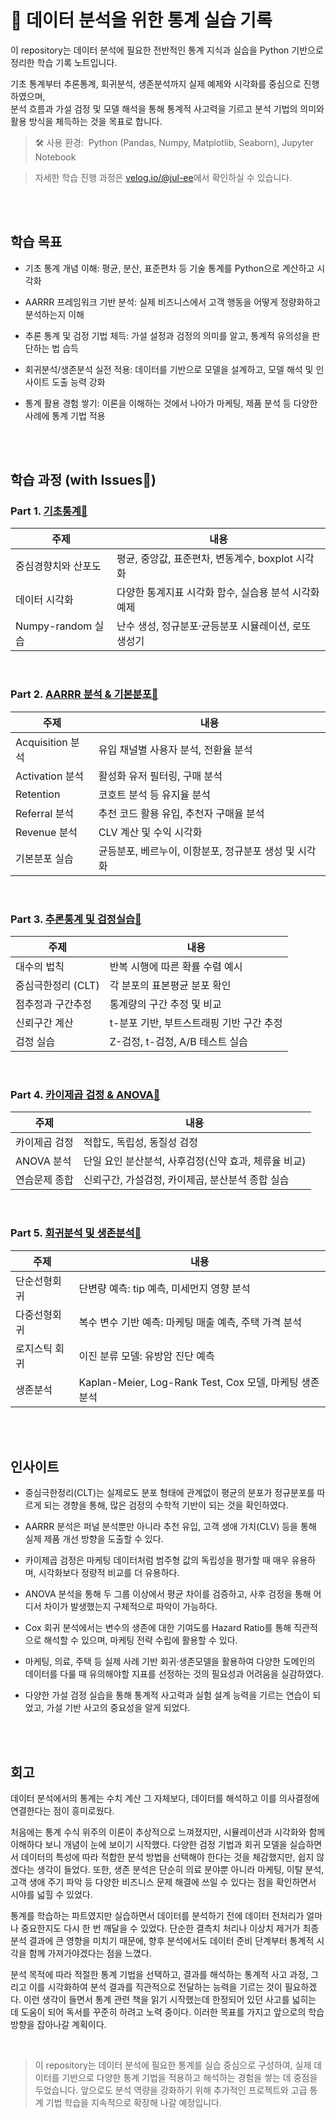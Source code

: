 # 📝 데이터 분석을 위한 통계 실습 기록

이 repository는 데이터 분석에 필요한 전반적인 통계 지식과 실습을 Python 기반으로 정리한 학습 기록 노트입니다.

기초 통계부터 추론통계, 회귀분석, 생존분석까지 실제 예제와 시각화를 중심으로 진행하였으며,  
분석 흐름과 가설 검정 및 모델 해석을 통해 통계적 사고력을 기르고 분석 기법의 의미와 활용 방식을 체득하는 것을 목표로 합니다.

> 🛠️ 사용 환경: &nbsp;Python (Pandas, Numpy, Matplotlib, Seaborn), Jupyter Notebook

> 자세한 학습 진행 과정은 [velog.io/@jul-ee](https://velog.io/@jul-ee/DS-%ED%86%B5%EA%B3%84-AARRR-Acquisition)에서 확인하실 수 있습니다.

<br>
<br>

## 학습 목표

- 기초 통계 개념 이해: 평균, 분산, 표준편차 등 기술 통계를 Python으로 계산하고 시각화
- AARRR 프레임워크 기반 분석: 실제 비즈니스에서 고객 행동을 어떻게 정량화하고 분석하는지 이해
- 추론 통계 및 검정 기법 체득: 가설 설정과 검정의 의미를 알고, 통계적 유의성을 판단하는 법 습득
- 회귀분석/생존분석 실전 적용: 데이터를 기반으로 모델을 설계하고, 모델 해석 및 인사이트 도출 능력 강화

- 통계 활용 경험 쌓기: 이론을 이해하는 것에서 나아가 마케팅, 제품 분석 등 다양한 사례에 통계 기법 적용


<br>
<br>

## 학습 과정 (with Issues🔗)

### Part 1. [기초통계🔗](https://github.com/jul-ee/data-analysis-statistics/issues/1)

| 주제 | 내용 |
| --- | --- | 
| 중심경향치와 산포도 | 평균, 중앙값, 표준편차, 변동계수, boxplot 시각화 |
| 데이터 시각화 | 다양한 통계지표 시각화 함수, 실습용 분석 시각화 예제 |
| Numpy-random 실습 | 난수 생성, 정규분포·균등분포 시뮬레이션, 로또 생성기 |

<br>

### Part 2. [AARRR 분석 & 기본분포🔗](https://github.com/jul-ee/data-analysis-statistics/issues/2)

| 주제 | 내용 |
| --- | --- |
| Acquisition 분석 | 유입 채널별 사용자 분석, 전환율 분석 |
| Activation 분석 | 활성화 유저 필터링, 구매 분석 |
| Retention | 코호트 분석 등 유지율 분석 |
| Referral 분석 | 추천 코드 활용 유입, 추천자 구매율 분석 |
| Revenue 분석 | CLV 계산 및 수익 시각화 |
| 기본분포 실습 | 균등분포, 베르누이, 이항분포, 정규분포 생성 및 시각화 | 

<br>

### Part 3. [추론통계 및 검정실습🔗](https://github.com/jul-ee/data-analysis-statistics/issues/3)

| 주제 | 내용 |
| --- | --- |
| 대수의 법칙 | 반복 시행에 따른 확률 수렴 예시 |
| 중심극한정리 (CLT) | 각 분포의 표본평균 분포 확인 |
| 점추정과 구간추정 | 통계량의 구간 추정 및 비교 |
| 신뢰구간 계산 | t-분포 기반, 부트스트래핑 기반 구간 추정 | 
| 검정 실습 | Z-검정, t-검정, A/B 테스트 실습 | 

<br>

### Part 4. [카이제곱 검정 & ANOVA🔗](https://github.com/jul-ee/data-analysis-statistics/issues/4)

| 주제 | 내용 |
| --- | --- |
| 카이제곱 검정 | 적합도, 독립성, 동질성 검정 |
| ANOVA 분석 | 단일 요인 분산분석, 사후검정(신약 효과, 체류율 비교) |
| 연습문제 종합 | 신뢰구간, 가설검정, 카이제곱, 분산분석 종합 실습 |

<br>

### Part 5. [회귀분석 및 생존분석🔗](https://github.com/jul-ee/data-analysis-statistics/issues/5)

| 주제 | 내용 |
| --- | --- |
| 단순선형회귀 | 단변량 예측: tip 예측, 미세먼지 영향 분석 |
| 다중선형회귀 | 복수 변수 기반 예측: 마케팅 매출 예측, 주택 가격 분석 |
| 로지스틱 회귀 | 이진 분류 모델: 유방암 진단 예측 |
| 생존분석 | Kaplan-Meier, Log-Rank Test, Cox 모델, 마케팅 생존 분석 |

<br>
<br>

## 인사이트

- 중심극한정리(CLT)는 실제로도 분포 형태에 관계없이 평균의 분포가 정규분포를 따르게 되는 경향을 통해, 많은 검정의 수학적 기반이 되는 것을 확인하였다.

- AARRR 분석은 퍼널 분석뿐만 아니라 추천 유입, 고객 생애 가치(CLV) 등을 통해 실제 제품 개선 방향을 도출할 수 있다.

- 카이제곱 검정은 마케팅 데이터처럼 범주형 값의 독립성을 평가할 때 매우 유용하며, 시각화보다 정량적 비교를 더 유용하다.

- ANOVA 분석을 통해 두 그룹 이상에서 평균 차이를 검증하고, 사후 검정을 통해 어디서 차이가 발생했는지 구체적으로 파악이 가능하다.

- Cox 회귀 분석에서는 변수의 생존에 대한 기여도를 Hazard Ratio를 통해 직관적으로 해석할 수 있으며, 마케팅 전략 수립에 활용할 수 있다.

- 마케팅, 의료, 주택 등 실제 사례 기반 회귀·생존모델을 활용하여 다양한 도메인의 데이터를 다룰 때 유의해야할 지표를 선정하는 것의 필요성과 어려움을 실감하였다.

- 다양한 가설 검정 실습을 통해 통계적 사고력과 실험 설계 능력을 기르는 연습이 되었고, 가설 기반 사고의 중요성을 알게 되었다.

<br>
<br>

## 회고

데이터 분석에서의 통계는 수치 계산 그 자체보다, 데이터를 해석하고 이를 의사결정에 연결한다는 점이 흥미로웠다.

처음에는 통계 수식 위주의 이론이 추상적으로 느껴졌지만, 시뮬레이션과 시각화와 함께 이해하다 보니 개념이 눈에 보이기 시작했다. 다양한 검정 기법과 회귀 모델을 실습하면서 데이터의 특성에 따라 적합한 분석 방법을 선택해야 한다는 것을 체감했지만, 쉽지 않겠다는 생각이 들었다.
또한, 생존 분석은 단순히 의료 분야뿐 아니라 마케팅, 이탈 분석, 고객 생애 주기 파악 등 다양한 비즈니스 문제 해결에 쓰일 수 있다는 점을 확인하면서 시야를 넓힐 수 있었다.

통계를 학습하는 파트였지만 실습하면서 데이터를 분석하기 전에 데이터 전처리가 얼마나 중요한지도 다시 한 번 깨달을 수 있었다. 단순한 결측치 처리나 이상치 제거가 최종 분석 결과에 큰 영향을 미치기 때문에, 향후 분석에서도 데이터 준비 단계부터 통계적 시각을 함께 가져가야겠다는 점을 느꼈다.

분석 목적에 따라 적절한 통계 기법을 선택하고, 결과를 해석하는 통계적 사고 과정, 그리고 이를 시각화하여 분석 결과를 직관적으로 전달하는 능력을 기르는 것이 필요하겠다. 이런 생각이 들면서 통계 관련 책을 읽기 시작했는데 한정되어 있던 사고를 넓히는 데 도움이 되어 독서를 꾸준히 하려고 노력 중이다. 이러한 목표를 가지고 앞으로의 학습 방향을 잡아나갈 계획이다.

<br>

>이 repository는 데이터 분석에 필요한 통계를 실습 중심으로 구성하여, 실제 데이터를 기반으로 다양한 통계 기법을 적용하고 해석하는 경험을 쌓는 데 중점을 두었습니다.
앞으로도 분석 역량을 강화하기 위해 추가적인 프로젝트와 고급 통계 기법 학습을 지속적으로 확장해 나갈 예정입니다.

<br>
